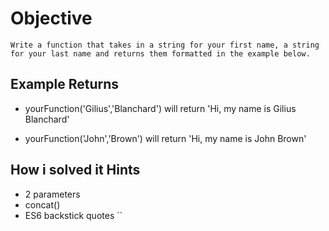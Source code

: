 # Objective

    Write a function that takes in a string for your first name, a string for your last name and returns them formatted in the example below.

## Example Returns

* yourFunction('Gilius','Blanchard') will return 'Hi, my name is Gilius Blanchard'

* yourFunction('John','Brown') will return 'Hi, my name is John Brown'

## How i solved it Hints

* 2 parameters
* concat()
* ES6 backstick quotes ``